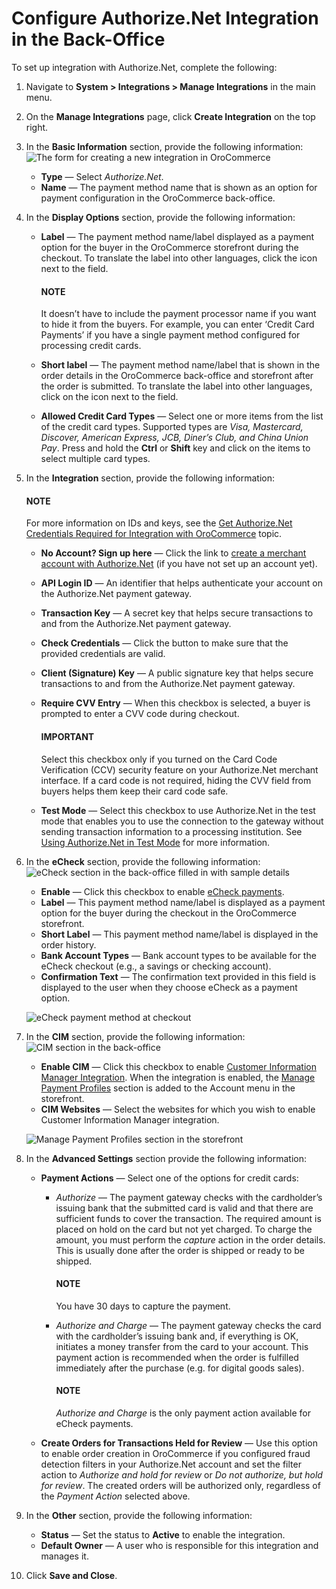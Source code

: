 <a id="user-guide-payment-configuration-payment-method-integration-authorizenet-details"></a>

# Configure Authorize.Net Integration in the Back-Office

<!-- begin -->

To set up integration with Authorize.Net, complete the following:

1. Navigate to **System > Integrations > Manage Integrations** in the main menu.
2. On the **Manage Integrations** page, click **Create Integration** on the top right.
3. In the **Basic Information** section, provide the following information:
   ![The form for creating a new integration in OroCommerce](user/img/system/integrations/authorizenet/integrations_authorizenet.png)
   * **Type** —  Select *Authorize.Net*.
   * **Name** — The payment method name that is shown as an option for payment configuration in the OroCommerce back-office.
4. In the **Display Options** section, provide the following information:
   * **Label** — The payment method name/label displayed as a payment option for the buyer in the OroCommerce storefront during the checkout. To translate the label into other languages, click the <i class="fas fa-language" aria-hidden="true"></i> icon next to the field.

     #### NOTE
     It doesn’t have to include the payment processor name if you want to hide it from the buyers. For example, you can enter ‘Credit Card Payments’ if you have a single payment method configured for processing credit cards.
   * **Short label** — The payment method name/label that is shown in the order details in the OroCommerce back-office and storefront after the order is submitted. To translate the label into other languages, click on the <i class="fas fa-language" aria-hidden="true"></i> icon next to the field.
   * **Allowed Credit Card Types** — Select one or more items from the list of the credit card types. Supported types are *Visa, Mastercard, Discover, American Express, JCB, Diner’s Club, and China Union Pay*. Press and hold the **Ctrl** or **Shift** key and click on the items to select multiple card types.
5. In the **Integration** section, provide the following information:

   #### NOTE
   For more information on IDs and keys, see the [Get Authorize.Net Credentials Required for Integration with OroCommerce](authorizenet-prerequisites.md#user-guide-payment-prerequisites-authorizenet-credentials) topic.

   * **No Account? Sign up here** — Click the link to <a href="https://reseller.authorize.net/application/101898/" target="_blank">create a merchant account with Authorize.Net</a> (if you have not set up an account yet).
   * **API Login ID** — An identifier that helps authenticate your account on the Authorize.Net payment gateway.
   * **Transaction Key** — A secret key that helps secure transactions to and from the Authorize.Net payment gateway.
   * **Check Credentials** — Click the button to make sure that the provided credentials are valid.
   * **Client (Signature) Key** — A public signature key that helps secure transactions to and from the Authorize.Net payment gateway.
   * **Require CVV Entry** — When this checkbox is selected, a buyer is prompted to enter a CVV code during checkout.

     #### IMPORTANT
     Select this checkbox only if you turned on the Card Code Verification (CCV) security feature on your Authorize.Net merchant interface. If a card code is not required, hiding the CVV field from buyers helps them keep their card code safe.
   * **Test Mode** — Select this checkbox to use Authorize.Net in the test mode that enables you to use the connection to the gateway without sending transaction information to a processing institution. See [Using Authorize.Net in Test Mode](authorizenet-prerequisites.md#user-guide-payment-prerequisites-authorizenet-testing) for more information.
6. In the **eCheck** section, provide the following information:
   ![eCheck section in the back-office filled in with sample details](user/img/system/integrations/authorizenet/echeck_section_management_console.png)
   * **Enable** — Click this checkbox to enable <a href="https://www.authorize.net/payments/echeck/" target="_blank">eCheck payments</a>.
   * **Label** — This payment method name/label is displayed as a payment option for the buyer during the checkout in the OroCommerce storefront.
   * **Short Label** — This payment method name/label is displayed in the order history.
   * **Bank Account Types** — Bank account types to be available for the eCheck checkout (e.g., a savings or checking account).
   * **Confirmation Text** — The confirmation text provided in this field is displayed to the user when they choose eCheck as a payment option.

   ![eCheck payment method at checkout](user/img/system/integrations/authorizenet/echeck_confirmation_text.png)
7. In the **CIM** section, provide the following information:
   ![CIM section in the back-office](user/img/system/integrations/authorizenet/cim_form_management_console.png)
   * **Enable CIM** — Click this checkbox to enable <a href="https://www.authorize.net/our-features/secure-customer-data/" target="_blank">Customer Information Manager Integration</a>. When the integration is enabled, the [Manage Payment Profiles](../../../../../storefront/account/cim/index.md#frontstore-guide-cim) section is added to the Account menu in the storefront.
   * **CIM Websites** — Select the websites for which you wish to enable Customer Information Manager integration.

   ![Manage Payment Profiles section in the storefront](user/img/system/integrations/authorizenet/cim_storefront_account.png)

1. In the **Advanced Settings** section provide the following information:
   * **Payment Actions** — Select one of the options for credit cards:
     - *Authorize* — The payment gateway checks with the cardholder’s issuing bank that the submitted card is valid and that there are sufficient funds to cover the transaction. The required amount is placed on hold on the card but not yet charged. To charge the amount, you must perform the *capture* action in the order details. This is usually done after the order is shipped or ready to be shipped.

       #### NOTE
       You have 30 days to capture the payment.
     - *Authorize and Charge* — The payment gateway checks the card with the cardholder’s issuing bank and, if everything is OK, initiates a money transfer from the card to your account. This payment action is recommended when the order is fulfilled immediately after the purchase (e.g. for digital goods sales).

       #### NOTE
       *Authorize and Charge* is the only payment action available for eCheck payments.
   * **Create Orders for Transactions Held for Review** — Use this option to enable order creation in OroCommerce if you configured fraud detection filters in your Authorize.Net account and set the filter action to *Authorize and hold for review* or *Do not authorize, but hold for review*. The created orders will be authorized only, regardless of the *Payment Action* selected above.
2. In the **Other** section, provide the following information:
   * **Status**  — Set the status to **Active** to enable the integration.
   * **Default Owner** — A user who is responsible for this integration and manages it.
3. Click **Save and Close**.

<!-- finish -->
<!-- fa-bars = fa-navicon -->
<!-- Ic Tiles is used as Set As Default in saved views, and as tiles in display layout options -->
<!-- IcPencil refers to Rename in Commerce and Inline Editing in CRM -->
<!-- Check mark in the square. -->
<!-- SortDesc is also used as drop-down arrow -->

